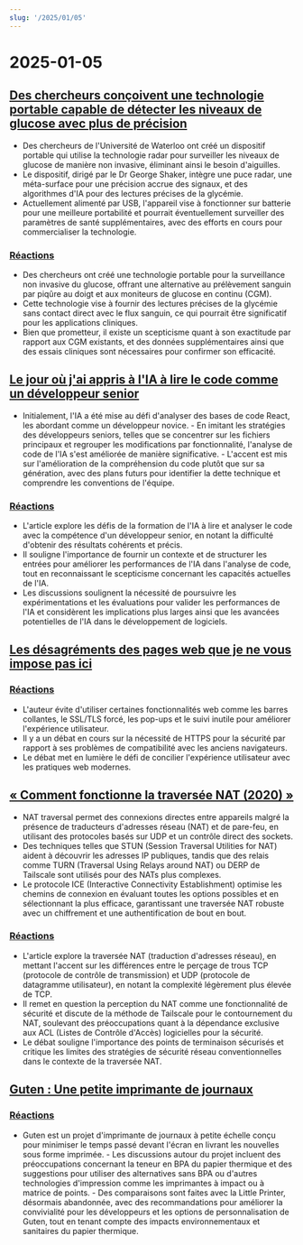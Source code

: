 ```yaml
---
slug: '/2025/01/05'
---
```


# 2025-01-05

## [Des chercheurs conçoivent une technologie portable capable de détecter les niveaux de glucose avec plus de précision](https://uwaterloo.ca/news/media/no-more-needles-tracking-blood-sugar-your-wrist)

- Des chercheurs de l'Université de Waterloo ont créé un dispositif portable qui utilise la technologie radar pour surveiller les niveaux de glucose de manière non invasive, éliminant ainsi le besoin d'aiguilles.
- Le dispositif, dirigé par le Dr George Shaker, intègre une puce radar, une méta-surface pour une précision accrue des signaux, et des algorithmes d'IA pour des lectures précises de la glycémie.
- Actuellement alimenté par USB, l'appareil vise à fonctionner sur batterie pour une meilleure portabilité et pourrait éventuellement surveiller des paramètres de santé supplémentaires, avec des efforts en cours pour commercialiser la technologie.

### [Réactions](https://news.ycombinator.com/item?id=42599189)

- Des chercheurs ont créé une technologie portable pour la surveillance non invasive du glucose, offrant une alternative au prélèvement sanguin par piqûre au doigt et aux moniteurs de glucose en continu (CGM).
- Cette technologie vise à fournir des lectures précises de la glycémie sans contact direct avec le flux sanguin, ce qui pourrait être significatif pour les applications cliniques.
- Bien que prometteur, il existe un scepticisme quant à son exactitude par rapport aux CGM existants, et des données supplémentaires ainsi que des essais cliniques sont nécessaires pour confirmer son efficacité.

## [Le jour où j'ai appris à l'IA à lire le code comme un développeur senior](https://nmn.gl/blog/ai-senior-developer)

- Initialement, l'IA a été mise au défi d'analyser des bases de code React, les abordant comme un développeur novice. - En imitant les stratégies des développeurs seniors, telles que se concentrer sur les fichiers principaux et regrouper les modifications par fonctionnalité, l'analyse de code de l'IA s'est améliorée de manière significative. - L'accent est mis sur l'amélioration de la compréhension du code plutôt que sur sa génération, avec des plans futurs pour identifier la dette technique et comprendre les conventions de l'équipe.

### [Réactions](https://news.ycombinator.com/item?id=42601847)

- L'article explore les défis de la formation de l'IA à lire et analyser le code avec la compétence d'un développeur senior, en notant la difficulté d'obtenir des résultats cohérents et précis.
- Il souligne l'importance de fournir un contexte et de structurer les entrées pour améliorer les performances de l'IA dans l'analyse de code, tout en reconnaissant le scepticisme concernant les capacités actuelles de l'IA.
- Les discussions soulignent la nécessité de poursuivre les expérimentations et les évaluations pour valider les performances de l'IA et considèrent les implications plus larges ainsi que les avancées potentielles de l'IA dans le développement de logiciels.

## [Les désagréments des pages web que je ne vous impose pas ici](http://rachelbythebay.com/w/2025/01/04/cruft/)

### [Réactions](https://news.ycombinator.com/item?id=42599102)

- L'auteur évite d'utiliser certaines fonctionnalités web comme les barres collantes, le SSL/TLS forcé, les pop-ups et le suivi inutile pour améliorer l'expérience utilisateur.
- Il y a un débat en cours sur la nécessité de HTTPS pour la sécurité par rapport à ses problèmes de compatibilité avec les anciens navigateurs.
- Le débat met en lumière le défi de concilier l'expérience utilisateur avec les pratiques web modernes.

## [« Comment fonctionne la traversée NAT (2020) »](https://tailscale.com/blog/how-nat-traversal-works)

- NAT traversal permet des connexions directes entre appareils malgré la présence de traducteurs d'adresses réseau (NAT) et de pare-feu, en utilisant des protocoles basés sur UDP et un contrôle direct des sockets.
- Des techniques telles que STUN (Session Traversal Utilities for NAT) aident à découvrir les adresses IP publiques, tandis que des relais comme TURN (Traversal Using Relays around NAT) ou DERP de Tailscale sont utilisés pour des NATs plus complexes.
- Le protocole ICE (Interactive Connectivity Establishment) optimise les chemins de connexion en évaluant toutes les options possibles et en sélectionnant la plus efficace, garantissant une traversée NAT robuste avec un chiffrement et une authentification de bout en bout.

### [Réactions](https://news.ycombinator.com/item?id=42600846)

- L'article explore la traversée NAT (traduction d'adresses réseau), en mettant l'accent sur les différences entre le perçage de trous TCP (protocole de contrôle de transmission) et UDP (protocole de datagramme utilisateur), en notant la complexité légèrement plus élevée de TCP.
- Il remet en question la perception du NAT comme une fonctionnalité de sécurité et discute de la méthode de Tailscale pour le contournement du NAT, soulevant des préoccupations quant à la dépendance exclusive aux ACL (Listes de Contrôle d'Accès) logicielles pour la sécurité.
- Le débat souligne l'importance des points de terminaison sécurisés et critique les limites des stratégies de sécurité réseau conventionnelles dans le contexte de la traversée NAT.

## [Guten : Une petite imprimante de journaux](https://amanvir.com/guten)

### [Réactions](https://news.ycombinator.com/item?id=42599599)

- Guten est un projet d'imprimante de journaux à petite échelle conçu pour minimiser le temps passé devant l'écran en livrant les nouvelles sous forme imprimée. - Les discussions autour du projet incluent des préoccupations concernant la teneur en BPA du papier thermique et des suggestions pour utiliser des alternatives sans BPA ou d'autres technologies d'impression comme les imprimantes à impact ou à matrice de points. - Des comparaisons sont faites avec la Little Printer, désormais abandonnée, avec des recommandations pour améliorer la convivialité pour les développeurs et les options de personnalisation de Guten, tout en tenant compte des impacts environnementaux et sanitaires du papier thermique.

<head>
  <meta property="og:title" content="Des chercheurs conçoivent une technologie portable capable de détecter les niveaux de glucose avec plus de précision" />
  <meta property="og:type" content="website" />
  <meta property="og:image" content="https://og.cho.sh/api/og/?title=Des%20chercheurs%20con%C3%A7oivent%20une%20technologie%20portable%20capable%20de%20d%C3%A9tecter%20les%20niveaux%20de%20glucose%20avec%20plus%20de%20pr%C3%A9cision&subheading=dimanche%205%20janvier%202025%3A%20R%C3%A9sum%C3%A9%20de%20Hacker%20News" />
</head>
